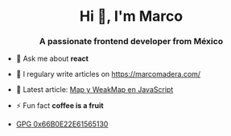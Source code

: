 <!--
**MarcoMadera/MarcoMadera** is a ✨ _special_ ✨ repository because its `README.md` (this file) appears on your GitHub profile.

Here are some ideas to get you started:

- 🔭 I’m currently working on ...
- 🌱 I’m currently learning ...
- 👯 I’m looking to collaborate on ...
- 🤔 I’m looking for help with ...
- 💬 Ask me about ...
- 📫 How to reach me: ...
- 😄 Pronouns: ...
- ⚡ Fun fact: ...
-->

<h1 align="center">Hi 👋, I'm Marco</h1>
<h3 align="center">A passionate frontend developer from México</h3>

- 💬 Ask me about **react**

- 📝 I regulary write articles on https://marcomadera.com/

- 📝 Latest article: [Map y WeakMap en JavaScript](https://marcomadera.com/blog/map-y-weakmap)

- ⚡ Fun fact **coffee is a fruit**

- [GPG 0x66B0E22E61565130](https://keys.openpgp.org/vks/v1/by-fingerprint/1A61F15D4BE29AE7D6D3195E66B0E22E61565130)
